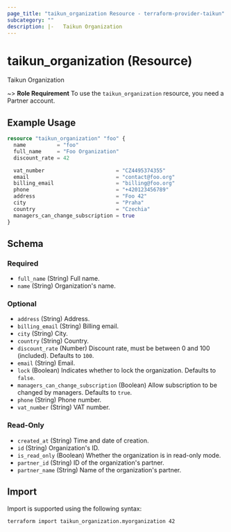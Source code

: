 ```yaml
---
page_title: "taikun_organization Resource - terraform-provider-taikun"
subcategory: ""
description: |-   Taikun Organization
---
```


# taikun_organization (Resource)

Taikun Organization

~> **Role Requirement** To use the `taikun_organization` resource, you need a Partner account.

## Example Usage

```terraform
resource "taikun_organization" "foo" {
  name          = "foo"
  full_name     = "Foo Organization"
  discount_rate = 42

  vat_number                       = "CZ4495374355"
  email                            = "contact@foo.org"
  billing_email                    = "billing@foo.org"
  phone                            = "+420123456789"
  address                          = "Foo 42"
  city                             = "Praha"
  country                          = "Czechia"
  managers_can_change_subscription = true
}
```

<!-- schema generated by tfplugindocs -->
## Schema

### Required

- `full_name` (String) Full name.
- `name` (String) Organization's name.

### Optional

- `address` (String) Address.
- `billing_email` (String) Billing email.
- `city` (String) City.
- `country` (String) Country.
- `discount_rate` (Number) Discount rate, must be between 0 and 100 (included). Defaults to `100`.
- `email` (String) Email.
- `lock` (Boolean) Indicates whether to lock the organization. Defaults to `false`.
- `managers_can_change_subscription` (Boolean) Allow subscription to be changed by managers. Defaults to `true`.
- `phone` (String) Phone number.
- `vat_number` (String) VAT number.

### Read-Only

- `created_at` (String) Time and date of creation.
- `id` (String) Organization's ID.
- `is_read_only` (Boolean) Whether the organization is in read-only mode.
- `partner_id` (String) ID of the organization's partner.
- `partner_name` (String) Name of the organization's partner.

## Import

Import is supported using the following syntax:

```shell
terraform import taikun_organization.myorganization 42
```
